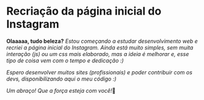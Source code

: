 # Recriação da página inicial do Instagram



**Olaaaaa, tudo beleza?** *Estou começando a estudar desenvolvimento web e recriei a página inicial do Instagram. Ainda está muito simples, sem muita interação (js) ou um css mais elaborado, mas a ideia é melhorar e, esse tipo de coisa vem com o tempo e dedicação :)* 

*Espero desenvolver muitos sites (profissionais) e poder contribuir com os devs, disponibilizando aqui o meu código :)*

*Um abraço! Que a força esteja com você!*🖖